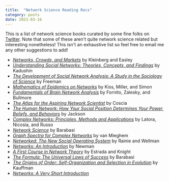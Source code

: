 ```yaml
---
title:  "Network Science Reading Recs"
category: posts
date: 2021-03-16
---
```


This is a list of network science books curated by some fine folks on [Twitter](https://twitter.com/nwlandry/status/1343676490366390272). Note that some of these aren't quite network science related but interesting nonetheless! This isn't an exhaustive list so feel free to email me any other suggestions to add!

* [*Networks, Crowds, and Markets*](https://www.cs.cornell.edu/home/kleinber/networks-book/) by Kleinberg and Easley
* [*Understanding Social Networks: Theories, Concepts, and Findings*](https://global.oup.com/academic/product/understanding-social-networks-9780195379471?cc=us&lang=en&) by Kadushin
* [*The Development of Social Network Analysis: A Study in the Sociology of Science*](https://www.amazon.com/Development-Social-Network-Analysis-Sociology/dp/1594577145) by Freeman
* [*Mathematics of Epidemics on Networks*](https://www.springer.com/gp/book/9783319508047) by Kiss, Miller, and Simon
* [*Fundamentals of Brain Network Analysis*](https://www.sciencedirect.com/book/9780124079083/fundamentals-of-brain-network-analysis) by Fornito, Zalesky, and Bullmore
* [*The Atlas for the Aspiring Network Scientist*](https://arxiv.org/abs/2101.00863) by Coscia
* [*The Human Network: How Your Social Position Determines Your Power, Beliefs, and Behaviors*](https://www.penguinrandomhouse.com/books/541370/the-human-network-by-matthew-o-jackson/) by Jackson
* [*Complex Networks: Principles, Methods and Applications*](https://www.cambridge.org/us/academic/subjects/physics/statistical-physics/complex-networks-principles-methods-and-applications?format=HB&isbn=9781107103184) by Latora, Nicosia, and Russo
* [*Network Science*](http://networksciencebook.com/) by Barabasi
* [*Graph Spectra for Complex Networks*](https://www.cambridge.org/core/books/graph-spectra-for-complex-networks/80472360B29791FDB398259DA4ACA8C4) by van Mieghem
* [*Networked: The New Social Operating System*](https://mitpress.mit.edu/books/networked) by Rainie and Wellman
* [*Networks: An Introduction*](https://global.oup.com/academic/product/networks-9780198805090?cc=us&lang=en&) by Newman
* [*A First Course in Network Theory*](https://global.oup.com/academic/product/a-first-course-in-network-theory-9780198726463?cc=us&lang=en&) by Estrada and Knight
* [*The Formula: The Universal Laws of Success*](https://www.amazon.com/Formula-Universal-Laws-Success/dp/0316505498) by Barabasi
* [*The Origins of Order: Self-Organization and Selection in Evolution*](https://www.amazon.com/Origins-Order-Self-Organization-Selection-Evolution/dp/0195079515) by Kauffman
* [*Networks: A Very Short Introduction*](https://global.oup.com/academic/product/networks-a-very-short-introduction-9780199588077?cc=us&lang=en&)
